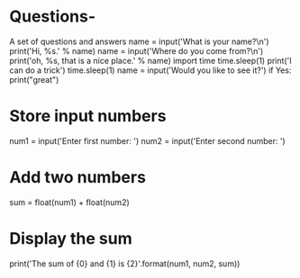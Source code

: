 # Questions-
A set of questions and answers 
name = input('What is your name?\n')
print('Hi, %s.' % name)
name = input('Where do you come from?\n')
print('oh, %s, that is a nice place.' % name)
import time
time.sleep(1)
print('I can do a trick')
time.sleep(1)
name = input('Would you like to see it?')
if Yes: print("great")
# Store input numbers
num1 = input('Enter first number: ')
num2 = input('Enter second number: ')
# Add two numbers
sum = float(num1) + float(num2)

# Display the sum
print('The sum of {0} and {1} is {2}'.format(num1, num2, sum))
